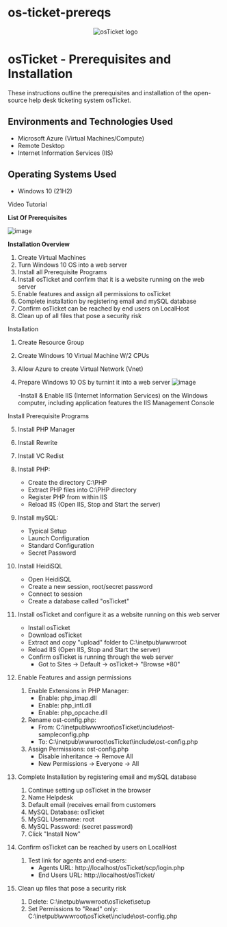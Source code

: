 # os-ticket-prereqs
<p align="center">
<img src="https://i.imgur.com/Clzj7Xs.png" alt="osTicket logo"/>
</p>

<h1>osTicket - Prerequisites and Installation</h1>
These instructions outline the prerequisites and installation of the open-source help desk ticketing system osTicket.<br />


<h2>Environments and Technologies Used</h2>

- Microsoft Azure (Virtual Machines/Compute)
- Remote Desktop
- Internet Information Services (IIS)

<h2>Operating Systems Used </h2>

- Windows 10</b> (21H2)


Video Tutorial






**List Of Prerequisites** 


![image](https://github.com/user-attachments/assets/7b976a77-2c3c-4ce2-bcf8-41a32fa83966)




**Installation Overview**
 
1. Create Virtual Machines
2. Turn Windows 10 OS into a web server
3. Install all Prerequisite Programs
4. Install osTicket and confirm that it is a website running on the web server
5. Enable features and assign all permissions to osTicket
6. Complete installation by registering email and mySQL database
7. Confirm osTicket can be reached by end users on LocalHost
8. Clean up of all files that pose a security risk




Installation 
1. Create Resource Group 
2. Create Windows 10 Virtual Machine W/2 CPUs
3. Allow Azure to create Virtual Network (Vnet)
4. Prepare Windows 10 OS by turnint it into a web server
   ![image](https://github.com/user-attachments/assets/41b95b5e-337c-4ef0-9eee-d920f934f742)

   -Install & Enable IIS (Internet Information Services) on the Windows computer, including application features the IIS Management Console


Install Prerequisite Programs

5. Install PHP Manager
6. Install Rewrite
7. Install VC Redist
8. Install PHP:
   - Create the directory C:\PHP
   - Extract PHP files into C:\PHP directory
   - Register PHP from within IIS
   - Reload IIS (Open IIS, Stop and Start the server)

9. Install mySQL:
   - Typical Setup
   - Launch Configuration
   - Standard Configuration
   - Secret Password

10. Install HeidiSQL
    - Open HeidiSQL
    - Create a new session, root/secret password
    - Connect to session
    - Create a database called "osTicket"
   
11. Install osTicket and configure it as a website running on this web server
    - Install osTicket
    - Download osTicket
    - Extract and copy "upload" folder to C:\inetpub\wwwroot
    - Reload IIS (Open IIS, Stop and Start the server)
    - Confirm osTicket is running through the web server
      - Got to Sites -> Default -> osTicket-> "Browse *80"

12. Enable Features and assign permissions
    1. Enable Extensions in PHP Manager:
       - Enable: php_imap.dll
       - Enable: php_intl.dll
       - Enable: php_opcache.dll
    2. Rename ost-config.php:
       - From: C:\inetpub\wwwroot\osTicket\include\ost-sampleconfig.php
       - To: C:\inetpub\wwwroot\osTicket\include\ost-config.php
    3. Assign Permissions: ost-config.php
       - Disable inheritance -> Remove All
       - New Permissions -> Everyone -> All
      
13. Complete Installation by registering email and mySQL database
    1. Continue setting up osTicket in the browser
    2. Name Helpdesk
    3. Default email (receives email from customers
    4. MySQL Database: osTicket
    5. MySQL Username: root
    6. MySQL Password: (secret password)
    7. Click "Install Now"
   
14. Confirm osTicket can be reached by users on LocalHost
    1. Test link for agents and end-users:
       - Agents URL: http://localhost/osTicket/scp/login.php
       - End Users URL: http://localhost/osTicket/
      
15. Clean up files that pose a security risk
    1. Delete: C:\inetpub\wwwroot\osTicket\setup
    2. Set Permissions to "Read" only: C:\inetpub\wwwroot\osTicket\include\ost-config.php
  
     




